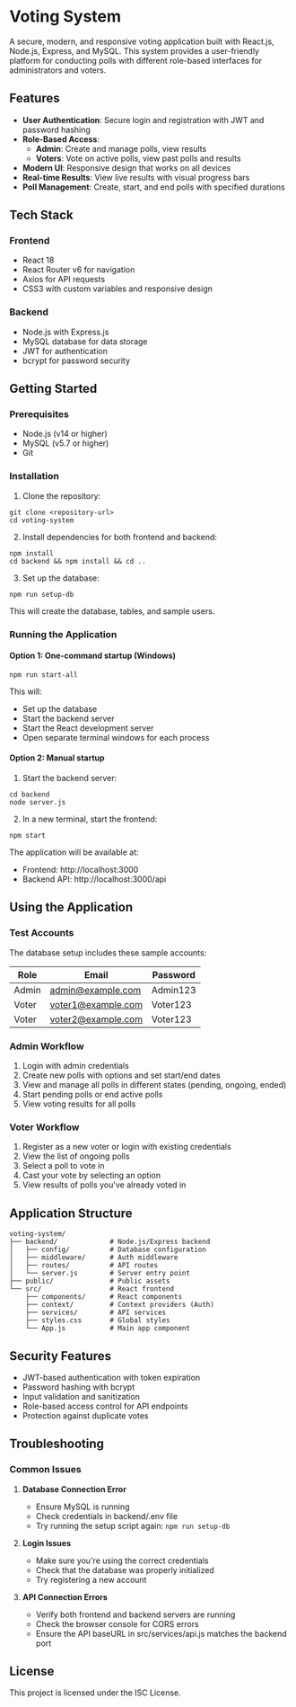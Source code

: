 # Voting System

A secure, modern, and responsive voting application built with React.js, Node.js, Express, and MySQL. This system provides a user-friendly platform for conducting polls with different role-based interfaces for administrators and voters.

## Features

- **User Authentication**: Secure login and registration with JWT and password hashing
- **Role-Based Access**: 
  - **Admin**: Create and manage polls, view results
  - **Voters**: Vote on active polls, view past polls and results
- **Modern UI**: Responsive design that works on all devices
- **Real-time Results**: View live results with visual progress bars
- **Poll Management**: Create, start, and end polls with specified durations

## Tech Stack

### Frontend
- React 18
- React Router v6 for navigation
- Axios for API requests
- CSS3 with custom variables and responsive design

### Backend
- Node.js with Express.js
- MySQL database for data storage
- JWT for authentication
- bcrypt for password security

## Getting Started

### Prerequisites
- Node.js (v14 or higher)
- MySQL (v5.7 or higher)
- Git

### Installation

1. Clone the repository:
```
git clone <repository-url>
cd voting-system
```

2. Install dependencies for both frontend and backend:
```
npm install
cd backend && npm install && cd ..
```

3. Set up the database:
```
npm run setup-db
```
This will create the database, tables, and sample users.

### Running the Application

#### Option 1: One-command startup (Windows)
```
npm run start-all
```
This will:
- Set up the database
- Start the backend server
- Start the React development server
- Open separate terminal windows for each process

#### Option 2: Manual startup
1. Start the backend server:
```
cd backend
node server.js
```

2. In a new terminal, start the frontend:
```
npm start
```

The application will be available at:
- Frontend: http://localhost:3000
- Backend API: http://localhost:3000/api

## Using the Application

### Test Accounts
The database setup includes these sample accounts:

| Role      | Email                   | Password    |
|-----------|-------------------------|-------------|
| Admin     | admin@example.com       | Admin123    |
| Voter     | voter1@example.com      | Voter123    |
| Voter     | voter2@example.com      | Voter123    |

### Admin Workflow
1. Login with admin credentials
2. Create new polls with options and set start/end dates
3. View and manage all polls in different states (pending, ongoing, ended)
4. Start pending polls or end active polls
5. View voting results for all polls

### Voter Workflow
1. Register as a new voter or login with existing credentials
2. View the list of ongoing polls
3. Select a poll to vote in
4. Cast your vote by selecting an option
5. View results of polls you've already voted in

## Application Structure

```
voting-system/
├── backend/             # Node.js/Express backend
│   ├── config/          # Database configuration
│   ├── middleware/      # Auth middleware
│   ├── routes/          # API routes
│   └── server.js        # Server entry point
├── public/              # Public assets
└── src/                 # React frontend
    ├── components/      # React components
    ├── context/         # Context providers (Auth)
    ├── services/        # API services
    ├── styles.css       # Global styles
    └── App.js           # Main app component
```

## Security Features

- JWT-based authentication with token expiration
- Password hashing with bcrypt
- Input validation and sanitization
- Role-based access control for API endpoints
- Protection against duplicate votes

## Troubleshooting

### Common Issues

1. **Database Connection Error**
   - Ensure MySQL is running
   - Check credentials in backend/.env file
   - Try running the setup script again: `npm run setup-db`

2. **Login Issues**
   - Make sure you're using the correct credentials
   - Check that the database was properly initialized
   - Try registering a new account

3. **API Connection Errors**
   - Verify both frontend and backend servers are running
   - Check the browser console for CORS errors
   - Ensure the API baseURL in src/services/api.js matches the backend port

## License

This project is licensed under the ISC License.
